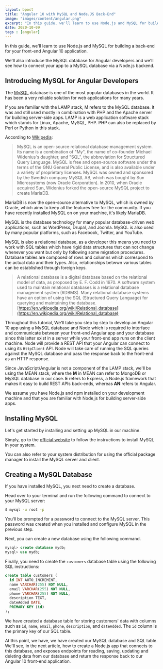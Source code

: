 ```yaml
---
layout: bpost
title: "Angular 10 with MySQL and Node.JS Back-End"
image: "images/content/angular.png"
excerpt: "In this guide, we'll learn to use Node.js and MySQL for building a back-end for your front-end Angular 10 application"
date: 2020-10-09
tags : [angular]
---
```


In this guide, we'll learn to use Node.js and MySQL for building a back-end for your front-end Angular 10 application.

We'll also introduce the MySQL database for Angular developers and we'll see how to connect your app to a MySQL database via a Node.js backend.

## Introducing MySQL for Angular Developers 

The [MySQL](https://www.mysql.com/) database is one of the most popular databases in the world. It has been a very reliable solution for web applications for many years. 

If you are familiar with the LAMP stack, M refers to the MySQL database. It was and still used mostly in combination with PHP and the Apache server for building server-side apps.  LAMP is a web application software stack which stands for Linux, Apache, MySQL, PHP. PHP can also be replaced by Perl or Python in this stack.

According to [Wikipedia](https://en.wikipedia.org/wiki/MySQL):

> MySQL is an open-source relational database management system. Its name is a combination of "My", the name of co-founder Michael Widenius's daughter, and "SQL", the abbreviation for Structured Query Language. MySQL is free and open-source software under the terms of the GNU General Public License, and is also available under a variety of proprietary licenses. MySQL was owned and sponsored by the Swedish company MySQL AB, which was bought by Sun Microsystems (now Oracle Corporation). In 2010, when Oracle acquired Sun, Widenius forked the open-source MySQL project to create MariaDB.

MariaDB is now the open-source alternative to MySQL, which is owned by Oracle, which aims to keep all the features free for the community. If you have recently installed MySQL on on your machine, it's likely MariaDB.

MySQL is the database technology for many popular database-driven web applications, such as WordPress, Drupal, and Joomla. MySQL is also used by many popular platforms, such as Facebook, Twitter, and YouTube. 

MySQL is also a relational database, as a developer this means you need tp work with SQL tables which have rigid data structures that can not change whenever you want but only by following some migration procedures. Database tables are composed of rows and columns which correspond to the actual data and their types. Also, relationships betwwn various tables can be established through foreign keys. 

> A relational database is a digital database based on the relational model of data, as proposed by E. F. Codd in 1970. A software system used to maintain relational databases is a relational database management system (RDBMS). Many relational database systems have an option of using the SQL (Structured Query Language) for querying and maintaining the database. [https://en.wikipedia.org/wiki/Relational_database](https://en.wikipedia.org/wiki/Relational_database)


Throughout this tutorial, We'll take you step by step to develop an Angular 10 app using a MySQL database and Node which is required to interface and communicate between your front-end Angular app and your database since this latter exist in a server while your front-end app runs on the client machine. Node will provide a REST API that your Angular can connect to using its `HttpClient` API. Node will take care of running the SQL queries against the MySQL database and pass the response back to the front-end as an HTTP response.

Since JavaScript/Angular is not a component of the LAMP stack, we'll be using the MEAN stack, where the **M** in MEAN can refer to MongoDB or MySQL database in our case. **E** refers to Express, a Node.js framework that makes it easy to build REST APIs back-ends, whereas **AN** refers to Angular. 

We assume you have Node.js and npm installed on your development machine and that you are familiar with Node,js for building server-side apps.

## Installing MySQL

Let's get started by installing and setting up MySQL in our machine.

Simply, go to the [official website](https://dev.mysql.com/downloads/) to follow the instructions to install MySQL in your system. 

You can also refer to your system distribution for using the official package manager to install the MySQL server and client.

## Creating a MySQL Database

If you have installed MySQL, you next need to create a database. 

Head over to your terminal and run the following command to connect to your MySQL server:

```bash
$ mysql -u root -p
```

You'll be prompted for a password to connect to the MySQL server. This password was created when you installed and configure MySQL in the previous step.


Next, you can create a new database using the following command.

```sql
mysql> create database mydb;
mysql> use mydb;
```


Finally, you need to create the `customers` database table using the following SQL instructions:

```sql
create table customers (
  id INT AUTO_INCREMENT,
  name VARCHAR(255) NOT NULL,
  email VARCHAR(255) NOT NULL,
  phone VARCHAR(255) NOT NULL,
  description TEXT,
  dateAdded DATE,
  PRIMARY KEY (id)
);
```

We have created a database table for storing customers' data with columns such as `id`, `name`, `email`, `phone`, `description`, and `dateAdded`. The `id` column is the primary key of our SQL table. 

At this point, we have, we have created our MySQL database and SQL table. We'll see, in the next article, how to create a Node.js app that connects to this database, and exposes endpoints for reading, saving, updating and deleting data from our database and return the response back to our Angular 10 front-end application. 
